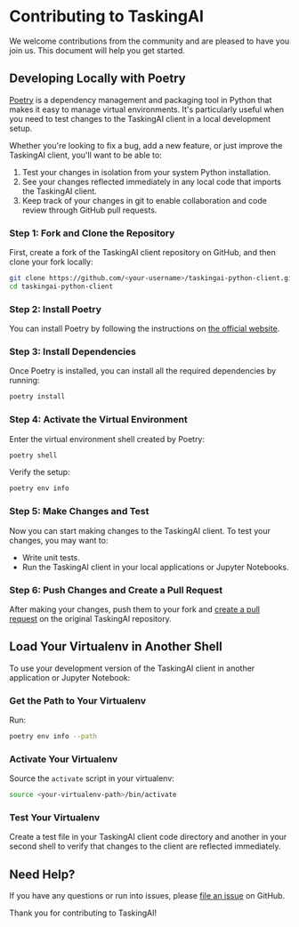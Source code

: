 # Contributing to TaskingAI

We welcome contributions from the community and are pleased to have you join us. This document will help you get started.

## Developing Locally with Poetry

[Poetry](https://python-poetry.org/) is a dependency management and packaging tool in Python that makes it easy to manage virtual environments. It's particularly useful when you need to test changes to the TaskingAI client in a local development setup.

Whether you're looking to fix a bug, add a new feature, or just improve the TaskingAI client, you'll want to be able to:

1. Test your changes in isolation from your system Python installation.
2. See your changes reflected immediately in any local code that imports the TaskingAI client.
3. Keep track of your changes in git to enable collaboration and code review through GitHub pull requests.

### Step 1: Fork and Clone the Repository

First, create a fork of the TaskingAI client repository on GitHub, and then clone your fork locally:

```bash
git clone https://github.com/<your-username>/taskingai-python-client.git
cd taskingai-python-client
```

### Step 2: Install Poetry

You can install Poetry by following the instructions on [the official website](https://python-poetry.org/docs/).

### Step 3: Install Dependencies

Once Poetry is installed, you can install all the required dependencies by running:

```bash
poetry install
```

### Step 4: Activate the Virtual Environment

Enter the virtual environment shell created by Poetry:

```bash
poetry shell
```

Verify the setup:

```bash
poetry env info
```

### Step 5: Make Changes and Test

Now you can start making changes to the TaskingAI client. To test your changes, you may want to:

- Write unit tests.
- Run the TaskingAI client in your local applications or Jupyter Notebooks.

### Step 6: Push Changes and Create a Pull Request

After making your changes, push them to your fork and [create a pull request](https://github.com/taskingai/taskingai-python-client/compare) on the original TaskingAI repository.

## Load Your Virtualenv in Another Shell

To use your development version of the TaskingAI client in another application or Jupyter Notebook:

### Get the Path to Your Virtualenv

Run:

```bash
poetry env info --path
```

### Activate Your Virtualenv

Source the `activate` script in your virtualenv:

```bash
source <your-virtualenv-path>/bin/activate
```

### Test Your Virtualenv

Create a test file in your TaskingAI client code directory and another in your second shell to verify that changes to the client are reflected immediately.

## Need Help?

If you have any questions or run into issues, please [file an issue](https://github.com/taskingai/taskingai-python-client/issues/new) on GitHub.


Thank you for contributing to TaskingAI!
